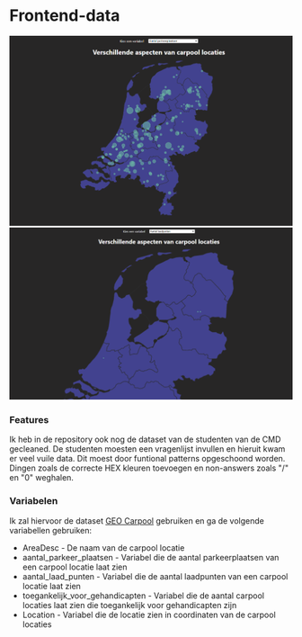 # Frontend-data
   ![Visu 1](https://github.com/lamartm/frontend-data/blob/master/images/visu%201.PNG)
   ![Visu 2](https://github.com/lamartm/frontend-data/blob/master/images/visu%202.PNG)

### Features
Ik heb in de repository ook nog de dataset van de studenten van de CMD gecleaned. De studenten moesten een vragenlijst invullen en hieruit kwam er veel vuile data. Dit moest door funtional patterns opgeschoond worden. Dingen zoals de correcte HEX kleuren toevoegen en non-answers zoals "/" en "0" weghalen.

### Variabelen

Ik zal hiervoor de dataset [GEO Carpool](https://opendata.rdw.nl/Parkeren/GEO-Carpool/9c54-cmfx/data) gebruiken en ga de volgende variabellen gebruiken:

- AreaDesc - De naam van de carpool locatie
- aantal_parkeer_plaatsen - Variabel die de aantal parkeerplaatsen van een carpool locatie laat zien
- aantal_laad_punten - Variabel die de aantal laadpunten van een carpool locatie laat zien
- toegankelijk_voor_gehandicapten - Variabel die de aantal carpool locaties laat zien die toegankelijk voor gehandicapten zijn
- Location -  Variabel die de locatie zien in coordinaten van de carpool locaties


